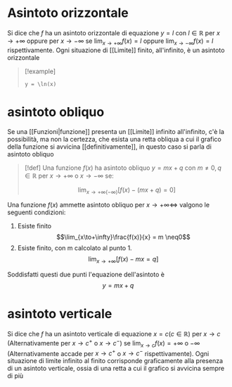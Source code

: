 # Asintoto orizzontale
Si dice che $f$ ha un asintoto orizzontale di equazione $y = l$ con $l \in \mathbb R$ per $x \to +\infty$ oppure per $x\to-\infty$ se $\lim_{x\to+\infty}f(x) = l$ oppure $\lim_{x\to-\infty} f(x) = l$ rispettivamente.
Ogni situazione di [[Limite]] finito, all'infinito, è un asintoto orizzontale

>[!example]
>```desmos-graph
>y = \ln(x)
>```


# asintoto obliquo
Se una [[Funzioni|funzione]] presenta un [[Limite]] infinito all'infinito, c'è la possibilità, ma non la certezza, che esista una retta obliqua a cui il grafico della funzione si avvicina [[definitivamente]], in questo caso si parla di asintoto obliquo

>[!def]
>Una funzione $f(x)$ ha asintoto obliquo $y = mx+q$ con $m \neq 0, q \in \mathbb R$ per $x \to +\infty$ o $x \to -\infty$ se:
>
>$$\lim_{x\to+\infty (-\infty)}[f(x)-(mx+q)=0]$$

Una funzione $f(x)$ ammette asintoto obliquo per $x\to+\infty\Leftrightarrow$ valgono le seguenti condizioni:
1. Esiste finito
$$\lim_{x\to+\infty}\frac{f(x)}{x} = m \neq0$$
2. Esiste finito, con m calcolato al punto 1.	$$\lim_{x\to+\infty}[f(x)-mx=q]$$

Soddisfatti questi due punti l'equazione dell'asintoto è 
$$y = mx+q$$

# asintoto verticale
Si dice che $f$ ha un asintoto verticale di equazione $x = c(c\in\mathbb R)$ per $x\to c$ (Alternativamente per $x\to c^+$ o $x\to c^-$) se $\lim_{x\to c}f(x) = +\infty$ o $-\infty$ (Alternativamente accade per $x\to c^+$ o $x\to c^-$ rispettivamente).
Ogni situazione di limite infinito al finito corrisponde graficamente alla presenza di un asintoto verticale, ossia di una retta a cui il grafico si avvicina sempre di più

